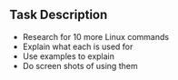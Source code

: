 ## Task Description
* Research for 10 more Linux commands
* Explain what each is used for
* Use examples to explain
* Do screen shots of using them
